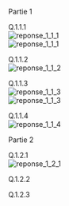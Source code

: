 Partie 1
  
  
Q.1.1.1  
![reponse_1_1_1](https://github.com/user-attachments/assets/cae45fa6-4508-41de-9715-ddf7f80c696b)  
![reponse_1_1_1](https://github.com/user-attachments/assets/8c4ffa16-5576-4c54-ac99-3d19a1d9861e)  

  
Q.1.1.2  
![reponse_1_1_2](https://github.com/user-attachments/assets/2720ad25-c80c-4de2-b43c-ea2437055cf6) 

Q.1.1.3  
![reponse_1_1_3](https://github.com/user-attachments/assets/af4b2acd-f238-4f18-9ffb-989725cd6383)  
![reponse_1_1_3](https://github.com/user-attachments/assets/6feebae8-9bab-4524-939a-8f86bf563879)  
  
Q.1.1.4  
![reponse_1_1_4](https://github.com/user-attachments/assets/b9b2aee5-71e8-4889-8bf5-eba8a2d4fcab)  
  
  
Partie 2
  
  
Q.1.2.1  
![reponse_1_2_1](https://github.com/user-attachments/assets/a1df1946-a7c3-4e50-94bf-0aa626990a38)  

Q.1.2.2  
  
Q.1.2.3  
  

  
  

